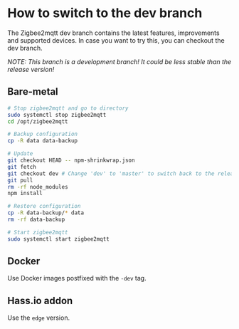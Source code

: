 ---
---
# How to switch to the dev branch

The Zigbee2mqtt dev branch contains the latest features, improvements and supported devices.
In case you want to try this, you can checkout the dev branch.

*NOTE: This branch is a development branch! It could be less stable than the release version!*

## Bare-metal
```bash
# Stop zigbee2mqtt and go to directory
sudo systemctl stop zigbee2mqtt
cd /opt/zigbee2mqtt

# Backup configuration
cp -R data data-backup

# Update
git checkout HEAD -- npm-shrinkwrap.json
git fetch
git checkout dev # Change 'dev' to 'master' to switch back to the release version
git pull
rm -rf node_modules
npm install

# Restore configuration
cp -R data-backup/* data
rm -rf data-backup

# Start zigbee2mqtt
sudo systemctl start zigbee2mqtt
```

## Docker
Use Docker images postfixed with the `-dev` tag.

## Hass.io addon
Use the `edge` version.
